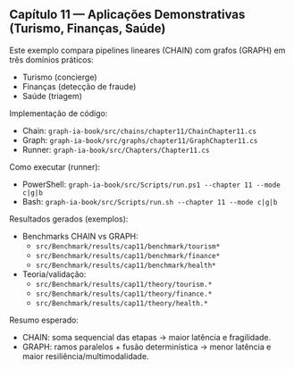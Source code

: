 ## Capítulo 11 — Aplicações Demonstrativas (Turismo, Finanças, Saúde)

Este exemplo compara pipelines lineares (CHAIN) com grafos (GRAPH) em três domínios práticos:

- Turismo (concierge)
- Finanças (detecção de fraude)
- Saúde (triagem)

Implementação de código:

- Chain: `graph-ia-book/src/chains/chapter11/ChainChapter11.cs`
- Graph: `graph-ia-book/src/graphs/chapter11/GraphChapter11.cs`
- Runner: `graph-ia-book/src/Chapters/Chapter11.cs`

Como executar (runner):

- PowerShell: `graph-ia-book/src/Scripts/run.ps1 --chapter 11 --mode c|g|b`
- Bash: `graph-ia-book/src/Scripts/run.sh --chapter 11 --mode c|g|b`

Resultados gerados (exemplos):

- Benchmarks CHAIN vs GRAPH:
  - `src/Benchmark/results/cap11/benchmark/tourism*`
  - `src/Benchmark/results/cap11/benchmark/finance*`
  - `src/Benchmark/results/cap11/benchmark/health*`
- Teoria/validação:
  - `src/Benchmark/results/cap11/theory/tourism.*`
  - `src/Benchmark/results/cap11/theory/finance.*`
  - `src/Benchmark/results/cap11/theory/health.*`

Resumo esperado:

- CHAIN: soma sequencial das etapas → maior latência e fragilidade.
- GRAPH: ramos paralelos + fusão determinística → menor latência e maior resiliência/multimodalidade.


